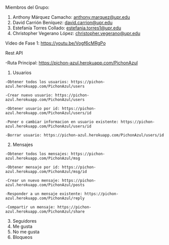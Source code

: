 Miembros del Grupo:
1. Anthony Márquez Camacho: anthony.marquez@upr.edu
2. David Carrión Beníquez: david.carrion@upr.edu
3. Estefanía Torres Collado: estefania.torres1@upr.edu
4. Christopher Vegerano López: christopher.vegerano@upr.edu

Video de Fase 1: https://youtu.be/Vogf6cMRgPo

Rest API

  -Ruta Principal: https://pichon-azul.herokuapp.com/PichonAzul
  
  1. Usuarios

    -Obtener todos los usuarios: https://pichon-azul.herokuapp.com/PichonAzul/users
    
    -Crear nuevo usuario: https://pichon-azul.herokuapp.com/PichonAzul/users
    
    -Obtener usuario por id: https://pichon-azul.herokuapp.com/PichonAzul/users/id 
    
    -Poner o cambiar informacion en usuario existente: https://pichon-azul.herokuapp.com/PichonAzul/users/id
    
    -Borrar usuario: https://pichon-azul.herokuapp.com/PichonAzul/users/id 
    
  2. Mensajes
  
    -Obtener todos los mensajes: https://pichon-azul.herokuapp.com/PichonAzul/msg
    
    -Obtener mensaje por id: https://pichon-azul.herokuapp.com/PichonAzul/msg/id 
    
    -Crear un nuevo mensaje: https://pichon-azul.herokuapp.com/PichonAzul/posts
    
    -Responder a un mensaje existente: https://pichon-azul.herokuapp.com/PichonAzul/reply
    
    -Compartir un mensaje: https://pichon-azul.herokuapp.com/PichonAzul/share
    
  3. Seguidores
  4. Me gusta
  5. No me gusta
  6. Bloqueos
   

